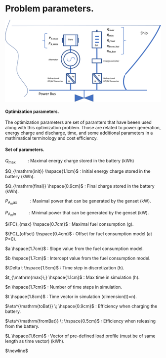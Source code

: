 Problem parameters.
=================

![Screenshot](img/hyh_illustration_parameters.png)

#### Optimization parameters.

The optimization parameters are set of paramters that have beeen used along  with this optimization problem. Those are related to power generation, energy charge and discharge, time, and some additional parameters in a mathimatical terminology and cost efficiency. 

#### Set of parameters.

$Q_{\mathrm{max}} \hspace{1cm}$ : Maximal energy charge stored in the battery (kWh)



$Q_{\mathrm{init}} \hspace{1.1cm}$ : Initial energy charge stored in the battery (kWh).



$Q_{\mathrm{final}} \hspace{0.9cm}$ :  Final charge stored in the battery (kWh).



$P_{\mathrm{A_max}\;} \hspace{1cm}$ : Maximal power that can be generated by the genset (kW).

$P_{\mathrm{A_min}\;} \hspace{1cm}$ : Minimal power that can be generated by the genset (kW).


${FC}_{max} \hspace{0.7cm}$ : Maximal fuel consumption (g).



${FC}_{offset} \hspace{0.4cm}$ : Offset for fuel consumption model (at P=0).



$a \hspace{1.7cm}$ : Slope value from the fuel consumption model.



$b \hspace{1.7cm}$ : Intercept value from the fuel consumption model.



$\Delta t \hspace{1.5cm}$ : Time step in discretization (h).




$t_{\mathrm{max}\;} \hspace{1.1cm}$ : Max time in simulation (h).



$n \hspace{1.7cm}$ :  Number of time steps in simulation.



$t \hspace{1.8cm}$ :  Time vector in simulation (dimension(t)=n).



$\eta^{\mathrm{toBat}} \; \hspace{0.9cm}$ :  Efficiency when charging the battery.



$\eta^{\mathrm{fromBat}} \; \hspace{0.5cm}$ :   Efficiency when releasing from the battery.



$L \hspace{1.6cm}$ : Vector of pre-defined load profile (must be of same length as time vector) (kWh).

$\newline$ 

